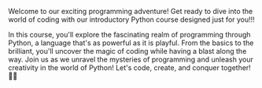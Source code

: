 


Welcome to our exciting programming adventure! Get ready to dive into the world of coding with our introductory Python course designed just for you!!!


In this course, you'll explore the fascinating realm of programming through Python, a language that's as powerful as it is playful. From the basics to the brilliant, you'll uncover the magic of coding while having a blast along the way. Join us as we unravel the mysteries of programming and unleash your creativity in the world of Python! Let's code, create, and conquer together! 🚀🐍

